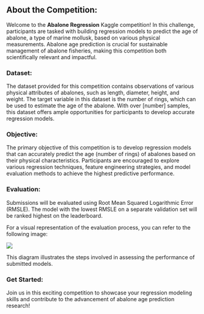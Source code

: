 ## About the Competition:

Welcome to the **Abalone Regression** Kaggle competition! In this challenge, participants are tasked with building regression models to predict the age of abalone, a type of marine mollusk, based on various physical measurements. Abalone age prediction is crucial for sustainable management of abalone fisheries, making this competition both scientifically relevant and impactful.

### Dataset:

The dataset provided for this competition contains observations of various physical attributes of abalones, such as length, diameter, height, and weight. The target variable in this dataset is the number of rings, which can be used to estimate the age of the abalone. With over [number] samples, this dataset offers ample opportunities for participants to develop accurate regression models.

### Objective:

The primary objective of this competition is to develop regression models that can accurately predict the age (number of rings) of abalones based on their physical characteristics. Participants are encouraged to explore various regression techniques, feature engineering strategies, and model evaluation methods to achieve the highest predictive performance.
### Evaluation:

Submissions will be evaluated using Root Mean Squared Logarithmic Error (RMSLE). The model with the lowest RMSLE on a separate validation set will be ranked highest on the leaderboard.

For a visual representation of the evaluation process, you can refer to the following image:

![](https://example.com/evaluation_process.png)

This diagram illustrates the steps involved in assessing the performance of submitted models.


### Get Started:

Join us in this exciting competition to showcase your regression modeling skills and contribute to the advancement of abalone age prediction research!
